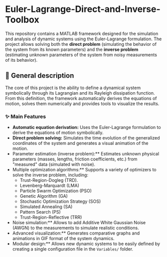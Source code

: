 # Euler-Lagrange-Direct-and-Inverse-Toolbox

This repository contains a MATLAB framework designed for the simulation and analysis of dynamic systems using the Euler-Lagrange formulation. The project allows solving both the **direct problem** (simulating the behavior of the system from its known parameters) and the **inverse problem** (estimating unknown parameters of the system from noisy measurements of its behavior).


## 📜 General description

The core of this project is the ability to define a dynamical system symbolically through its Lagrangian and its Rayleigh dissipation function. From this definition, the framework automatically derives the equations of motion, solves them numerically and provides tools to visualize the results.

### ✨ Main Features

- **Automatic equation derivation:** Uses the Euler-Lagrange formulation to derive the equations of motion symbolically.
- **Direct problem solving:** Simulates the time evolution of the generalized coordinates of the system and generates a visual animation of the motion.
- Parameter estimation (inverse problem):** Estimates unknown physical parameters (masses, lengths, friction coefficients, etc.) from "measured" data (simulated with noise).
- Multiple optimization algorithms:** Supports a variety of optimizers to solve the inverse problem, including:
  - Trust-Region-Dogleg (TRD).
  - Levenberg-Marquardt (LMA)
  - Particle Swarm Optimization (PSO)
  - Genetic Algorithm (GA)
  - Stochastic Optimization Strategy (SOS)
  - Simulated Annealing (SA)
  - Pattern Search (PS)
  - Trust-Region-Reflective (TRR)
- Noise simulation:** Allows to add Additive White Gaussian Noise (AWGN) to the measurements to simulate realistic conditions.
- Advanced visualization:** Generates comparative graphs and animations in GIF format of the system dynamics.
- Modular design:** Allows new dynamic systems to be easily defined by creating a single configuration file in the `Variables/` folder.
